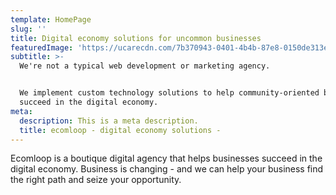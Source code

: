 ```yaml
---
template: HomePage
slug: ''
title: Digital economy solutions for uncommon businesses
featuredImage: 'https://ucarecdn.com/7b370943-0401-4b4b-87e8-0150de313e21/'
subtitle: >-
  We're not a typical web development or marketing agency. 


  We implement custom technology solutions to help community-oriented businesses
  succeed in the digital economy.
meta:
  description: This is a meta description.
  title: ecomloop - digital economy solutions -
---
```

Ecomloop is a boutique digital agency that helps businesses succeed in the digital economy. Business is changing - and we can help your business find the right path and seize your opportunity.
